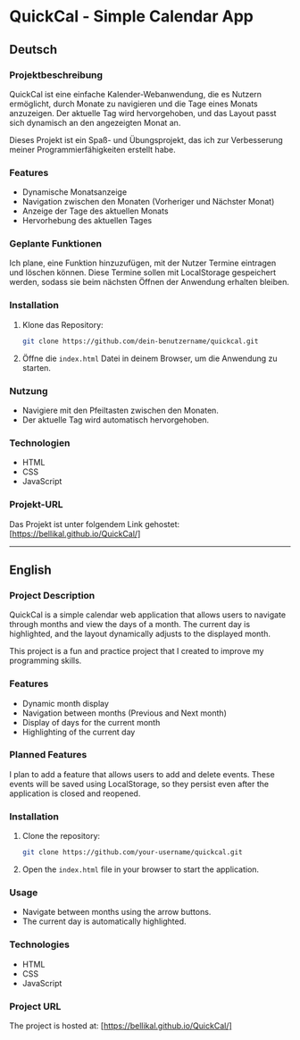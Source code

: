 
# QuickCal - Simple Calendar App

## Deutsch

### Projektbeschreibung
QuickCal ist eine einfache Kalender-Webanwendung, die es Nutzern ermöglicht, durch Monate zu navigieren und die Tage eines Monats anzuzeigen. Der aktuelle Tag wird hervorgehoben, und das Layout passt sich dynamisch an den angezeigten Monat an.

Dieses Projekt ist ein Spaß- und Übungsprojekt, das ich zur Verbesserung meiner Programmierfähigkeiten erstellt habe.

### Features
- Dynamische Monatsanzeige
- Navigation zwischen den Monaten (Vorheriger und Nächster Monat)
- Anzeige der Tage des aktuellen Monats
- Hervorhebung des aktuellen Tages

### Geplante Funktionen
Ich plane, eine Funktion hinzuzufügen, mit der Nutzer Termine eintragen und löschen können. Diese Termine sollen mit LocalStorage gespeichert werden, sodass sie beim nächsten Öffnen der Anwendung erhalten bleiben.

### Installation
1. Klone das Repository:
   ```bash
   git clone https://github.com/dein-benutzername/quickcal.git
   ```

2. Öffne die `index.html` Datei in deinem Browser, um die Anwendung zu starten.

### Nutzung
- Navigiere mit den Pfeiltasten zwischen den Monaten.
- Der aktuelle Tag wird automatisch hervorgehoben.

### Technologien
- HTML
- CSS
- JavaScript

### Projekt-URL
Das Projekt ist unter folgendem Link gehostet: [https://bellikal.github.io/QuickCal/]

---

## English

### Project Description
QuickCal is a simple calendar web application that allows users to navigate through months and view the days of a month. The current day is highlighted, and the layout dynamically adjusts to the displayed month.

This project is a fun and practice project that I created to improve my programming skills.

### Features
- Dynamic month display
- Navigation between months (Previous and Next month)
- Display of days for the current month
- Highlighting of the current day

### Planned Features
I plan to add a feature that allows users to add and delete events. These events will be saved using LocalStorage, so they persist even after the application is closed and reopened.

### Installation
1. Clone the repository:
   ```bash
   git clone https://github.com/your-username/quickcal.git
   ```

2. Open the `index.html` file in your browser to start the application.

### Usage
- Navigate between months using the arrow buttons.
- The current day is automatically highlighted.

### Technologies
- HTML
- CSS
- JavaScript

### Project URL
The project is hosted at: [https://bellikal.github.io/QuickCal/]

